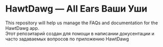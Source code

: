 # HawtDawg — All Ears Ваши Уши

This repository will help us manage the FAQs and documentation for the HawtDawg app.  
Этот репозитарий создан для помощи в написании докусентации и часто задаваемых вопросов по приложению HawtDawg

